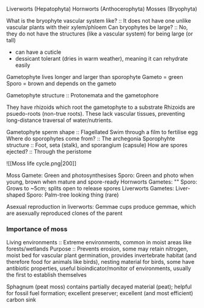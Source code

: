 Liverworts (Hepatophyta)
Hornworts (Anthocerophyta)
Mosses (Bryophyta)

What is the bryophyte vascular system like? :: It does not have one unlike vascular plants with their xylem/phloem
Can bryophytes be large? :: No, they do not have the structures (like a vascular system) for being large (or tall)

- can have a cuticle
- dessicant tolerant (dries in warm weather), meaning it can rehydrate easily

Gametophyte lives longer and larger than sporophyte
	Gameto = green
	Sporo = brown and depends on the gameto

Gametophyte structure :: Protonemata and the gametophore

They have rhizoids which root the gametophyte to a substrate
Rhizoids are psuedo-roots (non-true roots). These lack vascular tissues, preventing long-distance traversal of water/nutrients.


Gametophyte sperm shape :: Flagellated
	Swim through a film to fertilise egg
Where do sporophytes come from? :: The archegonia
Sporophyhte structure :: Foot, seta (stalk), and sporangium (capsule)
How are spores ejected? :: Through the peristome

![[Moss life cycle.png|200]]

Moss
	Gamete: Green and photosynthesises
	Sporo: Green and photo when young, brown when mature and spore-ready
Hornworts
	Gametes: ""
	Sporo: Grows to ~5cm; splits open to release spores
Liverworts
	Gametes: Liver-shaped
	Sporo: Palm-tree looking thing (rare)

Asexual reproduction in liverworts:
	Gemmae cups produce gemmae, which are asexually reproduced clones of the parent

### Importance of moss
Living environments :: Extreme environments, common in moist areas like forests/wetlands
Purpose :: Prevents erosion, some may retain nitrogen, moist bed for vascular plant germination, provides invertebrate habitat (and therefore food for animals like birds), nesting material for birds, some have antibiotic properties, useful bioindicator/monitor of environments, usually the first to establish themselves

Sphagnum (peat moss) contains partially decayed material (peat); helpful for fossil fuel formation; excellent preserver; excellent (and most efficient) carbon sink
